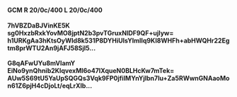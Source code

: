 #### GCM R 20/0c/400 L 20/0c/400
**7hVBZDaBJVinKE5K**<br/>**sg0HxzbRxkYovMO8jptN2b3pvTGruxNlDF9QF+ujlyw=**<br/>**h1URKgAa3hKtsOyWld8k531P8DYHiUlsYlmlIq9KI8WHFh+abHWQHr22Egtm8prWTU2An9jAFJ58Sjl5...**<br/><br/>
**G8qAFwUYu8mVIamY**<br/>**EiNo9ynQhnib2KIqvexMl6o47IXqueN0BLHcKw7mTek=**<br/>**AUw5S69tU5YaUpSQGQs3Vqk9FP0jfiIMYnYjlbn7Iu+Za5RWwnGNAaoMon61Z6pjH4cDjoLt/eqLrXlb...**